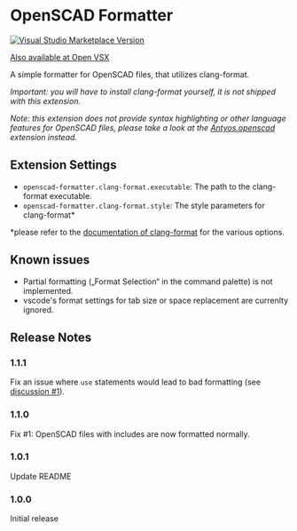 # OpenSCAD Formatter

[![Visual Studio Marketplace Version](https://vsmarketplacebadge.apphb.com/version/JulianGmp.openscad-formatter.svg)](https://marketplace.visualstudio.com/items?itemName=JulianGmp.openscad-formatter)

[Also available at Open VSX](https://open-vsx.org/extension/JulianGmp/openscad-formatter)

A simple formatter for OpenSCAD files, that utilizes clang-format.

*Important: you will have to install clang-format yourself, it is not shipped with this extension.*

*Note: this extension does not provide syntax highlighting or other language features for OpenSCAD files, please take a look at the [Antyos.openscad](https://marketplace.visualstudio.com/items?itemName=Antyos.openscad) extension instead.*

## Extension Settings

* `openscad-formatter.clang-format.executable`: The path to the clang-format executable.
* `openscad-formatter.clang-format.style`: The style parameters for clang-format*

*please refer to the [documentation of clang-format](https://clang.llvm.org/docs/ClangFormatStyleOptions.html) for the various options.

## Known issues

- Partial formatting („Format Selection“ in the command palette) is not implemented.
- vscode's format settings for tab size or space replacement are currenlty ignored.

## Release Notes

### 1.1.1
Fix an issue where `use` statements would lead to bad formatting (see [discussion #1](https://github.com/JulianGmp/vscode-openscad-formatter/issues/1#issuecomment-1133753753)).

### 1.1.0
Fix #1: OpenSCAD files with includes are now formatted normally.

### 1.0.1
Update README

### 1.0.0
Initial release

